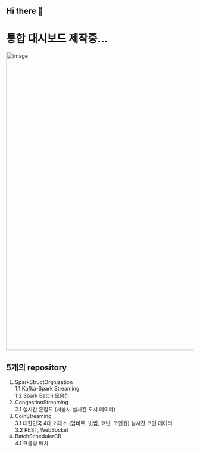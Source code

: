 ## Hi there 👋

# 통합 대시보드 제작중...
<div class="center">
  <img width="800" alt="image" src="https://github.com/DashBoardInterstellar/.github/assets/52487610/d2b93a4c-a2e2-48e2-8eb6-b603339b555c">
</div>


## 5개의 repository
1. SparkStructOrgnization</br>
   1.1 Kafka-Spark Streaming</br>
   1.2 Spark Batch 모음집
2. CongestionStreaming</br>
   2.1 실시간 혼잡도 (서울시 실시간 도시 데이터)</br>
3. CoinStreaming</br>
   3.1 대한민국 4대 거래소 (업비트, 빗썸, 코빗, 코인원) 실시간 코인 데이터</br>
   3.2 REST, WebSocket</br>
4. BatchSchedulerCR</br>
    4.1 크롤링 배치 
